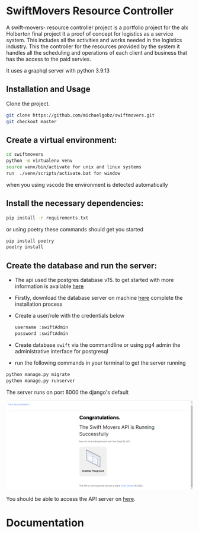 # SwiftMovers Resource Controller

A swift-movers- resource controller project is a portfolio project for the alx Holberton final project 
It a proof of concept for logistics as a service system. This includes all the activities and works 
needed in the logistics industry. This the controller for the resources provided by the system it handles all
the scheduling and operations of each client and business that has the access to the paid servies.

It uses a graphql server with python 3.9.13


## Installation and Usage
Clone the project.
```bash
git clone https://github.com/michaelgobz/swiftmovers.git
git checkout master 
```
## Create a virtual environment:

```bash
cd swiftmovers
python -m virtualenv venv
source venv/bin/activate for unix and linux systems
run  ./venv/scripts/activate.bat for window
```
when you using vscode the environment is detected automatically

## Install the necessary dependencies:
```bash
pip install -r requirements.txt
```
or using poetry these commands should get you started
```bash 
pip install poetry 
poetry install
```
## Create the database and run the server:
- The api used the postgres database v15. to get started with more information is available [here](https://www.postgresql.org/docs/)
- Firstly, download the database server on machine [here](https://www.postgresql.org/download/) complete the installation process 
- Create a user/role with the credentials below

  ```bash
  username :swiftAdmin
  password :swiftAdmin
- Create database ```swift```  via the commandline or using pg4 admin the administrative interface for postgresql
- run the following commands in your terminal to get the server running

```bash
python manage.py migrate
python manage.py runserver
```
The server runs on port 8000 the django's default

![server splash screen](https://github.com/michaelgobz/swiftmovers/blob/master/img.png)

You should be able to access the API server on [here](http://localhost:8000/graphql/). 

# Documentation
